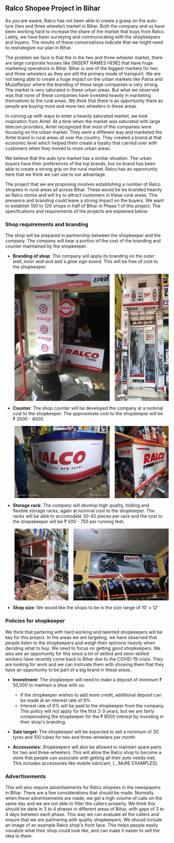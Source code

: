 ## Ralco Shopee Project in Bihar

As you are aware, Ralco has not been able to create a grasp on the auto-tyre (two and three wheeler) market in Bihar. Both the company and us have been working hard to increase the share of the market that buys from Ralco. Lately, we have been surveying and communicating with the shopkeepers and buyers. The results of these conversations indicate that we might need to restrategize our plan in Bihar.

The problem we face is that the in the two and three-wheeler market, there are large corporate houses like [INSERT NAMES HERE] that have huge marketing operations in Bihar. Bihar is one of the biggest markets for two and three-wheelers as they are still the primary mode of transport. We are not being able to create a huge impact on the urban markets like Patna and Muzaffarpur where the branding of these large companies is very strong. The market is very saturated in these urban areas. But what we observed was that none of these companies have invested heavily in marketing themselves to the rural areas. We think that there is an opportunity there as people are buying more and more two wheelers in these areas.

In coming up with ways to enter a heavily saturated market, we took inspiration from Airtel. At a time when the market was saturated with large telecom providers, Airtel recognized that most of the companies were focusing on the urban market. They went a different way and marketed the Airtel brand in rural areas all over the country. They created a brand at that economic level which helped them create a loyalty that carried over with customers when they moved to more urban areas.

We believe that the auto tyre market has a similar situation. The urban buyers have their preferences of the top brands, but no brand has been able to create a strong grip on the rural market. Ralco has an opportunity here that we think we can use to our advantage.

The project that we are proposing involves establishing a number of Ralco shopees in rural areas all across Bihar. These would be be branded heavily as Ralco stores and will try to attract customers in these rural areas. This presence and branding could leave a strong impact on the buyers. We want to establish 100 to 120 shops in half of Bihar in Phase 1 of this project. The specifications and requirements of the projects are explained below.

### Shop requirements and branding

The shop will be prepared in partnership between the shopkeeper and the company. The company will bear a portion of the cost of the branding and counter maintained by the shopkeeper.

- **Branding of shop**: The company will apply its branding on the _outer wall_, _inner wall_ and add a _glow sign board_. This will be free of cost to the shopkeeper.
  
  <div style='display: flex; width: 100%;justify-content: center;'>
  <img src='front.jpeg' width=300 style='margin-left: 16px;' />
  <img src='shop_1.jpeg' width=170 style='margin-left: 16px;' />
  </div>
- **Counter**: The shop counter will be developed the company at a nominal cost to the shopkeeper. The approximate cost to the shopkeeper will be ₹ 3500 - 4000
  <div style='display: flex; width: 100%;justify-content: center;'>
  <img src='counter_0.jpeg' width=300 style='margin-left: 16px;' />
  <img src='counter_1.jpeg' width=170 style='margin-left: 16px;' />
  </div>
- **Storage rack**: The company will develop high quality, folding and flexible storage racks, again at nominal cost to the shopkeeper. The racks will be able to accomodate 30-40 pieces per rack and the cost to the shopekeeper will be ₹ 500 - 750 per running feet.
  <div style='display: flex; width: 100%;justify-content: center;'>
   <img src='rack_1.jpeg' width=170 style='margin-left: 16px;' />
  <img src='rack_0.jpeg' width=300 style='margin-left: 16px;' />
  </div>
- **Shop size**: We would like the shops to be in the size range of 10' x 12'

### Policies for shopkeeper

We think that partering with hard working and talented shopkeepers will be key for this project. In the areas we are targeting, we have observed that people listen to the shopkeepers and weigh their opinions heavily when deciding what to buy. We need to focus on getting good shopkeepers. We also see an opportunity for this since a lot of skilled and semi-skilled workers have recently come back to Bihar due to the COVID-19 crisis. They are looking for work and we can motivate them with showing them that they have an opportunity to be part of a big brand in these areas.

- **Investment**: The shopkeeper will need to make a deposit of minimum ₹ 50,000 to maintain a shop with us.

  - If the shopkeeper wishes to add more credit, additional deposit can be made at an interest rate of 9%
  - Interest rate of 9% will be paid to the shopkeeper from the company. This policy will not apply for the first 2-3 years, but we are fairly compensating the shopkeeper for the ₹ 9000 interest by investing in their shop's branding.

- **Sale target:** The shopkeeper will be expected to sell a minimum of 30 tyres and 100 tubes for two and three-wheelers per month

- **Accessories:** Shopkeepers will also be allowed to maintain spare parts for two and three-wheelers. This will allow the Ralco shop to become a store that people can associate with getting all their auto needs met. This includes accessories like mobile lubricant, [...MoRE EXAMPLES].

### Advertisements

This will also require advertisements for Ralco shopees in the newspapers in Bihar. There are a few considerations that should be made. Normally when these advertisements are made, we get a high volume of calls on the same day and we are not able to filter the callers properly. We think this should be dane in 3 to 4 phases in different areas of Bihar, with gaps of 3 to 4 days between each phase. This way we can evaluate all the callers and ensure that we are partnering with quality shopkeepers. We should include an image of an example Ralco shop's front face. This helps people easily visualize what their shop could look like, and can make it easier to sell the idea to them.
